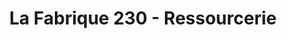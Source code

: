 ---
title: "La Fabrique 230 - Ressourcerie"
url: /paris/la-fabrique-230-ressourcerie/
shop: charité
---